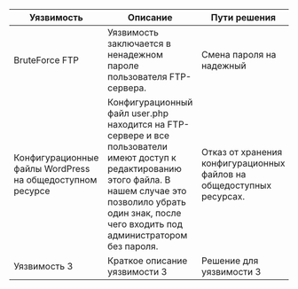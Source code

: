 | Уязвимость     | Описание                       | Пути решения             |
|----------------|--------------------------------|--------------------------|
| BruteForce FTP   | Уязвимость заключается в ненадежном пароле пользователя FTP-сервера. | Смена пароля на надежный |
| Конфигурационные файлы WordPress  на общедоступном ресурсе | Конфигурационный файл user.php находится на FTP-сервере и все пользователи имеют доступ к редактированию этого файла. В нашем случае это позволило убрать один знак, после чего входить под администратором без пароля. | Отказ от хранения конфигурационных файлов на общедоступных ресурсах. |
| Уязвимость 3   | Краткое описание уязвимости 3 | Решение для уязвимости 3 |

